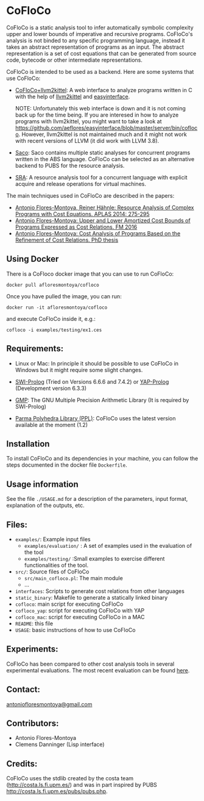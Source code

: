 
CoFloCo
=======

CoFloCo is a static analysis tool to infer automatically symbolic complexity upper and lower bounds of imperative and recursive programs.
CoFloCo's analysis is not binded to any specific programming language, instead it takes an abstract representation of programs
as an input. The abstract representation is a set of cost equations that can be generated from source code, bytecode or
other intermediate representations.

CoFloCo is intended to be used as a backend. Here are some systems that use CoFloCo:
 * [CoFloCo+llvm2kittel](http://cofloco.se.informatik.tu-darmstadt.de/web-interface/clients/web/):
   A web interface to analyze programs written in C with the help of [llvm2kittel](https://github.com/s-falke/llvm2kittel) and [easyinterface](https://github.com/abstools/easyinterface).

   NOTE: Unfortunately this web interface is down and it is not coming back up for the time being. If you are interesed in how to
   analyze programs with llvm2kittel, you might want to take a look at https://github.com/aeflores/easyinterface/blob/master/server/bin/cofloco. However, llvm2kittel is not maintained much and it might not work with recent versions of LLVM (it did work with LLVM 3.8).

 * [Saco](http://costa.ls.fi.upm.es/saco/web/): Saco contains multiple static analyses for concurrent programs written in the ABS language. 
   CoFloCo can be selected as an alternative backend to PUBS for the resource analysis.

 * [SRA](http://sra.cs.unibo.it/index.html): A resource analysis tool for a concurrent language with explicit acquire and release operations for virtual machines.


The main techniques used in CoFloCo are described in the papers:
 * [Antonio Flores-Montoya, Reiner Hähnle: Resource Analysis of Complex Programs with Cost Equations. APLAS 2014: 275-295](https://www.se.tu-darmstadt.de/fileadmin/user_upload/Group_SE/Page_Content/Group_Members/Antonio_Flores-Montoya/APLAS14techReport.pdf)
 * [Antonio Flores-Montoya: Upper and Lower Amortized Cost Bounds of Programs Expressed as Cost Relations. FM 2016](https://www.informatik.tu-darmstadt.de/fileadmin/user_upload/Group_SE/Publications/FM2016_extended.pdf) 
 * [Antonio Flores-Montoya: Cost Analysis of Programs Based on the Refinement of Cost Relations. PhD thesis](http://tuprints.ulb.tu-darmstadt.de/6746/) 

Using Docker
-------------

There is a CoFloco docker image that you can use to run CoFloCo:
```
docker pull afloresmontoya/cofloco
```

Once you have pulled the image, you can run:
```
docker run -it afloresmontoya/cofloco
```

and execute CoFloCo inside it, e.g.:
```
cofloco -i examples/testing/ex1.ces
```


Requirements:
--------------
 * Linux or Mac: In principle it should be possible to use CoFloCo in Windows but it might require some slight changes.
   
 * [SWI-Prolog](http://www.swi-prolog.org/) (Tried on Versions 6.6.6 and 7.4.2) or [YAP-Prolog](http://www.dcc.fc.up.pt/~vsc/Yap/) (Development version 6.3.3)
     
     
 * [GMP](https://gmplib.org/): The GNU Multiple Precision Arithmetic Library (It is required by SWI-Prolog)
     
     
 * [Parma Polyhedra Library (PPL)](http://bugseng.com/products/ppl): CoFloCo uses the latest version available at the moment (1.2)  


Installation
--------------

To install CoFloCo and its dependencies in your machine, you can follow the steps documented in
the docker file `Dockerfile`.


Usage information
------------------
  See the file `./USAGE.md` for a description of the parameters, input format, explanation of the outputs, etc.
  
Files:
------------------
  * `examples/`: Example input files
      - `examples/evaluation/` : A set of examples used in the evaluation of the tool
      - `examples/testing/` :Small examples to exercise different functionalities of the tool.
  * `src/`: Source files of CoFloCo
      - `src/main_cofloco.pl`: The main module
      - ...
  * `interfaces`: Scripts to generate cost relations from other languages
  * `static_binary`: Makefile to generate a statically linked binary
  * `cofloco`: main script for executing CoFloCo
  * `cofloco_yap`:  script for executing CoFloCo with YAP
  * `cofloco_mac`: script for executing CoFloCo in a MAC
  * `README`: this file
  * `USAGE`: basic instructions of how to use CoFloCo
  
Experiments:
------------------

CoFloCo has been compared to other cost analysis tools in several experimental evaluations.
The most recent evaluation can be found [here](http://aeflores.github.io/CoFloCo/experimentsPhD/).


Contact:
------------------
   antoniofloresmontoya@gmail.com

Contributors:
------------------
   * Antonio Flores-Montoya
   * Clemens Danninger (Lisp interface) 
   
Credits:
------------------
CoFloCo uses the stdlib created by the costa team (http://costa.ls.fi.upm.es/)
and was in part inspired by PUBS http://costa.ls.fi.upm.es/pubs/pubs.php.

   
